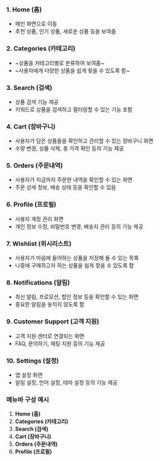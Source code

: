 ### 1. **Home (홈)**

- 메인 화면으로 이동
- 추천 상품, 인기 상품, 새로운 상품 등을 보여줌

### 2. **Categories (카테고리)**

- ~상품을 카테고리별로 분류하여 보여줌~
- ~사용자에게 다양한 상품을 쉽게 찾을 수 있도록 함~

### 3. **Search (검색)**

- 상품 검색 기능 제공
- 키워드로 상품을 검색하고 필터링할 수 있는 기능 포함

### 4. **Cart (장바구니)**

- 사용자가 담은 상품들을 확인하고 관리할 수 있는 장바구니 화면
- 수량 변경, 상품 삭제, 총 가격 확인 등의 기능 제공

### 5. **Orders (주문내역)**

- 사용자가 지금까지 주문한 내역을 확인할 수 있는 화면
- 주문 상세 정보, 배송 상태 등을 확인할 수 있음

### 6. **Profile (프로필)**

- 사용자 계정 관리 화면
- 개인 정보 수정, 비밀번호 변경, 배송지 관리 등의 기능 제공

### 7. **Wishlist (위시리스트)**

- 사용자가 마음에 들어하는 상품을 저장해 둘 수 있는 목록
- 나중에 구매하고자 하는 상품을 쉽게 찾을 수 있도록 함

### 8. **Notifications (알림)**

- 최신 알림, 프로모션, 할인 정보 등을 확인할 수 있는 화면
- 중요한 알림을 놓치지 않도록 함

### 9. **Customer Support (고객 지원)**

- 고객 지원 센터로 연결되는 화면
- FAQ, 문의하기, 채팅 지원 등의 기능 제공

### 10. **Settings (설정)**

- 앱 설정 화면
- 알림 설정, 언어 설정, 테마 설정 등의 기능 제공

### 메뉴바 구성 예시

1. **Home (홈)**
2. **Categories (카테고리)**
3. **Search (검색)**
4. **Cart (장바구니)**
5. **Orders (주문내역)**
6. **Profile (프로필)**
